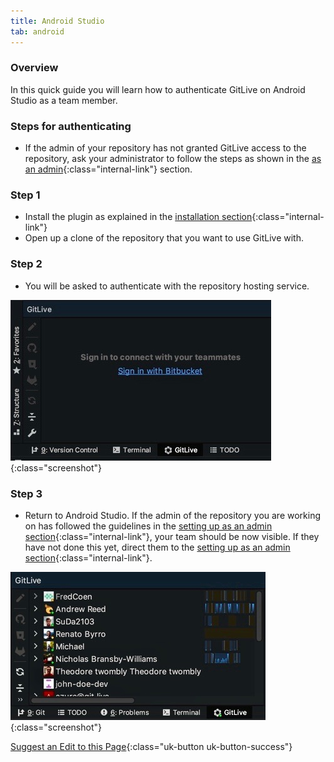 ```yaml
---
title: Android Studio
tab: android
---
```


### Overview

In this quick guide you will learn how to authenticate GitLive on Android Studio as a team member.

### Steps for authenticating

* If the admin of your repository has not granted GitLive access to the repository, ask your administrator to follow the steps as shown in the [as an admin](/docs/admin){:class="internal-link"} section.

### Step 1

* Install the plugin as explained in the [installation section](/){:class="internal-link"}
* Open up a clone of the repository that you want to use GitLive with.

### Step 2

* You will be asked to authenticate with the repository hosting service.

![Authenticate with repository hosting service](/uploads/android-studio-sign-in-bitbucket.jpeg "Sign in"){:class="screenshot"}

### Step 3

* Return to Android Studio. If the admin of the repository you are working on has followed the guidelines in the [setting up as an admin section](/docs/admin){:class="internal-link"}, your team should be now visible. If they have not done this yet, direct them to the [setting up as an admin section](/docs/admin){:class="internal-link"}.

![Confirm installation](/uploads/android-studio-installed.jpeg  "Confirm installation"){:class="screenshot"}


[Suggest an Edit to this Page](https://github.com/GitLiveApp/GitLive/edit/master/_sections/teammember-android-studio.md){:class="uk-button uk-button-success"}
